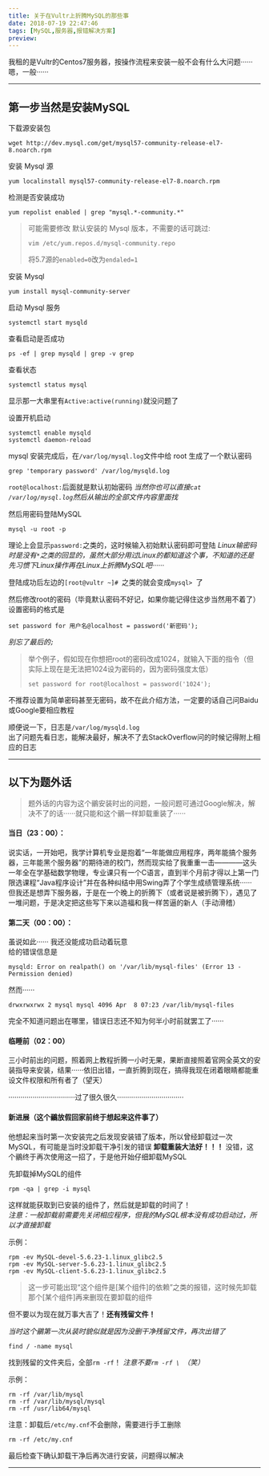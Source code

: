 ```yaml
---
title: 关于在Vultr上折腾MySQL的那些事
date: 2018-07-19 22:47:46
tags: [MySQL,服务器,报错解决方案]
preview:
---
```

我租的是Vultr的Centos7服务器，按操作流程来安装一般不会有什么大问题······嗯，一般······
<!--more-->
---

## 第一步当然是安装MySQL
下载源安装包
```shell
wget http://dev.mysql.com/get/mysql57-community-release-el7-8.noarch.rpm
```
安装 Mysql 源
```shell
yum localinstall mysql57-community-release-el7-8.noarch.rpm
```
检测是否安装成功
```shell
yum repolist enabled | grep "mysql.*-community.*"
```
> 可能需要修改 默认安装的 Mysql 版本，不需要的话可跳过:
> ```shell
> vim /etc/yum.repos.d/mysql-community.repo
> ```
> 将5.7源的`enabled=0`改为`endaled=1`

安装 Mysql
```shell
yum install mysql-community-server
```
启动 Mysql 服务
```shell
systemctl start mysqld
```
查看启动是否成功
```shell
ps -ef | grep mysqld | grep -v grep
```
查看状态
```shell
systemctl status mysql
```
显示那一大串里有`Active:active(running)`就没问题了

设置开机启动
```shell
systemctl enable mysqld
systemctl daemon-reload
```

mysql 安装完成后，在`/var/log/mysql.log`文件中给 root 生成了一个默认密码  
```shell
grep 'temporary password' /var/log/mysqld.log
```
`root@localhost:`后面就是默认初始密码
*当然你也可以直接`cat /var/log/mysql.log`然后从输出的全部文件内容里面找*

然后用密码登陆MySQL
```shell
mysql -u root -p
```
理论上会显示`password:`之类的，这时候输入初始默认密码即可登陆
*Linux输密码时是没有`*`之类的回显的，虽然大部分用过Linux的都知道这个事，不知道的还是先习惯下Linux操作再在Linux上折腾MySQL吧······*

登陆成功后左边的`[root@vultr ~]# `之类的就会变成`mysql> `了

然后修改root的密码（毕竟默认密码不好记，如果你能记得住这步当然用不着了）
设置密码的格式是
```shell
set password for 用户名@localhost = password('新密码');
```
*别忘了最后的`;`*

> 举个例子，假如现在你想把root的密码改成1024，就输入下面的指令（但实际上现在是无法把1024设为密码的，因为密码强度太低）
> ```
> set password for root@localhost = password('1024');
> ```

不推荐设置为简单密码甚至无密码，故不在此介绍方法，一定要的话自己问Baidu或Google要相应教程

顺便说一下，日志是`/var/log/mysqld.log`  
出了问题先看日志，能解决最好，解决不了去StackOverflow问的时候记得附上相应的日志

---

## 以下为题外话
> 题外话的内容为这个鶸安装时出的问题，一般问题可通过Google解决，解决不了的话······就只能和这个鶸一样卸载重装了······
#### 当日（23：00）：
说实话，一开始吧，我学计算机专业是抱着“一年能做应用程序，两年能搞个服务器，三年能黑个服务器”的期待进的校门，然而现实给了我重重一击————这头一年全在学基础数学物理，专业课只有一个C语言，直到半个月前才得以上第一门限选课程“Java程序设计”并在各种纠结中用Swing弄了个学生成绩管理系统······  
但我还是想弄下服务器，于是在一个晚上的折腾下（或者说是被折腾下），遇见了一堆问题，于是决定把这些写下来以造福和我一样苦逼的新人（手动滑稽）  

#### 第二天（00：00）：
虽说如此······ 我还没能成功启动着玩意  
给的错误信息是
```
mysqld: Error on realpath() on '/var/lib/mysql-files' (Error 13 - Permission denied)
```
然而······  
```
drwxrwxrwx 2 mysql mysql 4096 Apr  8 07:23 /var/lib/mysql-files  
```
完全不知道问题出在哪里，错误日志还不知为何半小时前就罢工了······   

#### 临睡前（02：00）
三小时前出的问题，照着网上教程折腾一小时无果，果断直接照着官网全英文的安装指导来安装，结果······依旧出错，一直折腾到现在，搞得我现在闭着眼睛都能重设文件权限和所有者了（望天）

·································过了很久很久·································

#### 新进展（这个鶸放假回家前终于想起来这件事了）
他想起来当时第一次安装完之后发现安装错了版本，所以曾经卸载过一次MySQL，有可能是当时没卸载干净引发的错误
**卸载重装大法好！！！**
没错，这个鶸终于再次使用这一招了，于是他开始仔细卸载MySQL  

先卸载掉MySQL的组件
```
rpm -qa | grep -i mysql
```
这样就能获取到已安装的组件了，然后就是卸载的时间了！  
*注意：一般卸载前需要先关闭相应程序，但我的MySQL根本没有成功启动过，所以才直接卸载*

示例：
```shell
rpm -ev MySQL-devel-5.6.23-1.linux_glibc2.5
rpm -ev MySQL-server-5.6.23-1.linux_glibc2.5
rpm -ev MySQL-client-5.6.23-1.linux_glibc2.5
```
> 这一步可能出现“这个组件是[某个组件]的依赖”之类的报错，这时候先卸载那个[某个组件]再来删现在要卸载的组件

但不要以为现在就万事大吉了！**还有残留文件！**  

*当时这个鶸第一次从装时貌似就是因为没删干净残留文件，再次出错了*  
```shell
find / -name mysql
```
找到残留的文件夹后，全部`rm -rf`！
*注意不要`rm -rf \ `（笑）*

示例：
```shell
rm -rf /var/lib/mysql
rm -rf /var/lib/mysql/mysql
rm -rf /usr/lib64/mysql
```
注意：卸载后`/etc/my.cnf`不会删除，需要进行手工删除
```shell
rm -rf /etc/my.cnf
```

最后检查下确认卸载干净后再次进行安装，问题得以解决

---

<!--more-->